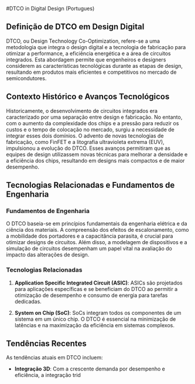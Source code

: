 #DTCO in Digital Design (Portugues)

## Definição de DTCO em Design Digital

DTCO, ou Design Technology Co-Optimization, refere-se a uma metodologia que integra o design digital e a tecnologia de fabricação para otimizar a performance, a eficiência energética e a área de circuitos integrados. Esta abordagem permite que engenheiros e designers considerem as características tecnológicas durante as etapas de design, resultando em produtos mais eficientes e competitivos no mercado de semicondutores.

## Contexto Histórico e Avanços Tecnológicos

Historicamente, o desenvolvimento de circuitos integrados era caracterizado por uma separação entre design e fabricação. No entanto, com o aumento da complexidade dos chips e a pressão para reduzir os custos e o tempo de colocação no mercado, surgiu a necessidade de integrar esses dois domínios. O advento de novas tecnologias de fabricação, como FinFET e a litografia ultravioleta extrema (EUV), impulsionou a evolução do DTCO. Esses avanços permitiram que as equipes de design utilizassem novas técnicas para melhorar a densidade e a eficiência dos chips, resultando em designs mais compactos e de maior desempenho.

## Tecnologias Relacionadas e Fundamentos de Engenharia

### Fundamentos de Engenharia

O DTCO baseia-se em princípios fundamentais da engenharia elétrica e da ciência dos materiais. A compreensão dos efeitos de escalonamento, como a mobilidade dos portadores e a capacitância parasita, é crucial para otimizar designs de circuitos. Além disso, a modelagem de dispositivos e a simulação de circuitos desempenham um papel vital na avaliação do impacto das alterações de design.

### Tecnologias Relacionadas

1. **Application Specific Integrated Circuit (ASIC)**: ASICs são projetados para aplicações específicas e se beneficiam do DTCO ao permitir a otimização de desempenho e consumo de energia para tarefas dedicadas.
  
2. **System on Chip (SoC)**: SoCs integram todos os componentes de um sistema em um único chip. O DTCO é essencial na minimização de latências e na maximização da eficiência em sistemas complexos.

## Tendências Recentes

As tendências atuais em DTCO incluem:

- **Integração 3D**: Com a crescente demanda por desempenho e eficiência, a integração trid